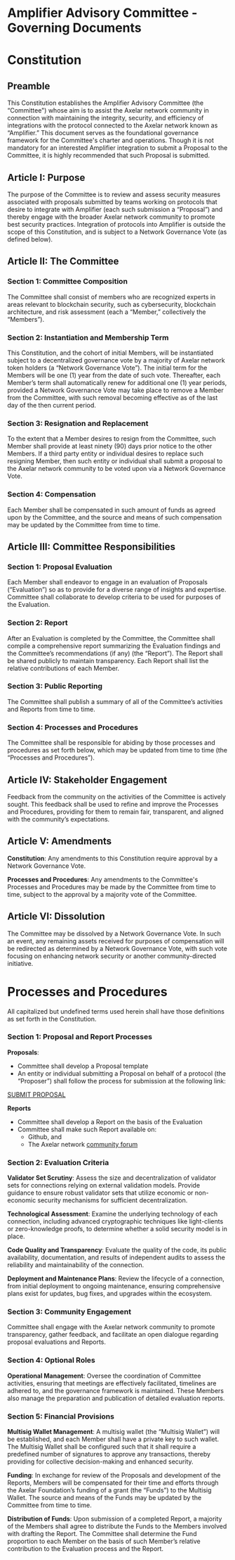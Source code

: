 
# Amplifier Advisory Committee - Governing Documents

# Constitution

## Preamble
This Constitution establishes the Amplifier Advisory Committee (the “Committee") whose aim is to assist the Axelar network community in connection with maintaining the integrity, security, and efficiency of integrations with the protocol connected to the Axelar network known as “Amplifier.”  This document serves as the foundational governance framework for the Committee's charter and operations.  Though it is not mandatory for an interested Amplifier integration to submit a Proposal to the Committee, it is highly recommended that such Proposal is submitted.

## Article I: Purpose

The purpose of the Committee is to review and assess security measures associated with proposals submitted by teams working on protocols that desire to integrate with Amplifier (each such submission a “Proposal”) and thereby engage with the broader Axelar network community to promote best security practices.  Integration of protocols into Amplifier is outside the scope of this Constitution, and is subject to a Network Governance Vote (as defined below).

## Article II: The Committee

### Section 1: Committee Composition
The Committee shall consist of members who are recognized experts in areas relevant to blockchain security, such as cybersecurity, blockchain architecture, and risk assessment (each a “Member,” collectively the “Members”).

### Section 2: Instantiation and Membership Term
This Constitution, and the cohort of initial Members, will be instantiated subject to a decentralized governance vote by a majority of Axelar network token holders (a “Network Governance Vote”).  The initial term for the Members will be one (1) year from the date of such vote.  Thereafter, each Member’s term shall automatically renew for additional one (1) year periods, provided a Network Governance Vote may take place to remove a Member from the Committee, with such removal becoming effective as of the last day of the then current period.

### Section 3: Resignation and Replacement
To the extent that a Member desires to resign from the Committee, such Member shall provide at least ninety (90) days prior notice to the other Members.  If a third party entity or individual desires to replace such resigning Member, then such entity or individual shall submit a proposal to the Axelar network community to be voted upon via a Network Governance Vote.

### Section 4: Compensation
Each Member shall be compensated in such amount of funds as agreed upon by the Committee, and the source and means of such compensation may be updated by the Committee from time to time. 

## Article III: Committee Responsibilities

### Section 1: Proposal Evaluation 
Each Member shall endeavor to engage in an evaluation of Proposals (“Evaluation”) so as to provide for a diverse range of insights and expertise. Committee shall collaborate to develop criteria to be used for purposes of the Evaluation.
 
### Section 2: Report
After an Evaluation is completed by the Committee, the Committee shall compile a comprehensive report summarizing the Evaluation findings and the Committee’s recommendations (if any) (the “Report”).  The Report shall be shared publicly to maintain transparency.  Each Report shall list the relative contributions of each Member.

### Section 3: Public Reporting
The Committee shall publish a summary of all of the Committee’s activities and Reports from time to time. 

### Section 4: Processes and Procedures
The Committee shall be responsible for abiding by those processes and procedures as set forth below, which may be updated from time to time (the “Processes and Procedures”).

## Article IV: Stakeholder Engagement

Feedback from the community on the activities of the Committee is actively sought. This feedback shall be used to refine and improve the Processes and Procedures, providing for them to remain fair, transparent, and aligned with the community’s expectations.

## Article V: Amendments

**Constitution**: Any amendments to this Constitution require approval by a Network Governance Vote.

**Processes and Procedures**: Any amendments to the Committee's Processes and Procedures may be made by the Committee from time to time, subject to the approval by a majority vote of the Committee.

## Article VI: Dissolution

The Committee may be dissolved by a Network Governance Vote. In such an event, any remaining assets received for purposes of compensation will be redirected as determined by a Network Governance Vote, with such vote focusing on enhancing network security or another community-directed initiative.


# Processes and Procedures

All capitalized but undefined terms used herein shall have those definitions as set forth in the Constitution.

### Section 1: Proposal and Report Processes

**Proposals**:
- Committee shall develop a Proposal template
- An entity or individual submitting a Proposal on behalf of a protocol (the “Proposer”) shall follow the process for submission at the following link:
 
[SUBMIT PROPOSAL](https://github.com/axelarnetwork/amplifier-advisory-committee/blob/feat/setup/docs/Integrators/SUBMIT_PROPOSAL.md)

**Reports**
- Committee shall develop a Report on the basis of the Evaluation
- Committee shall make such  Report available on:
   - Github, and
   - The Axelar network [community forum](https://community.axelar.network/c/governance2/33)

### Section 2: Evaluation Criteria
	
**Validator Set Scrutiny**: Assess the size and decentralization of validator sets for connections relying on external validation models. Provide guidance to ensure robust validator sets that utilize economic or non- economic security mechanisms for sufficient decentralization.

**Technological Assessment**: Examine the underlying technology of each connection, including advanced cryptographic techniques like light-clients or zero-knowledge proofs, to determine whether a solid security model is in place.

**Code Quality and Transparency**: Evaluate the quality of the code, its public availability, documentation, and results of independent audits to assess the reliability and maintainability of the connection.

**Deployment and Maintenance Plans**: Review the lifecycle of a connection, from initial deployment to ongoing maintenance, ensuring comprehensive plans exist for updates, bug fixes, and upgrades within the ecosystem.

### Section 3: Community Engagement

Committee shall engage with the Axelar network community to promote transparency, gather feedback, and facilitate an open dialogue regarding proposal evaluations and Reports. 

### Section 4: Optional Roles

**Operational Management**: Oversee the coordination of Committee activities, ensuring that meetings are effectively facilitated, timelines are adhered to, and the governance framework is maintained. These Members also manage the preparation and publication of detailed evaluation reports.


### Section 5: Financial Provisions

**Multisig Wallet Management**: A multisig wallet (the “Multisig Wallet”) will be established, and each Member shall have a private key to such wallet.  The Multisig Wallet shall be configured such that it shall require a predefined number of signatures to approve any transactions, thereby providing for collective decision-making and enhanced security.

**Funding**: In exchange for review of the Proposals and development of the Reports, Members will be compensated for their time and efforts through the Axelar Foundation’s funding of a grant (the “Funds”) to the Multisig Wallet.  The source and means of the Funds may be updated by the Committee from time to time.
	
**Distribution of Funds**: Upon submission of a completed Report, a majority of the Members shall agree to distribute the Funds to the Members involved with drafting the Report. The Committee shall determine the Fund proportion to each Member on the basis of such Member’s relative contribution to the Evaluation process and the Report. 


